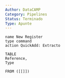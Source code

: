 ```yaml
---
Author: DataCAMP
Category: Pipelines
Status: Terminado
Type: Apunte
---
```

```button
name New Register
type command
action QuickAdd: Extracto
```
```dataview
TABLE 
Reference, 
Type

FROM ([[]])
```





